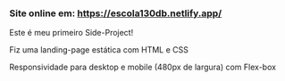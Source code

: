 ### Site online em: https://escola130db.netlify.app/

Este é meu primeiro Side-Project!

Fiz uma landing-page estática com HTML e CSS

Responsividade para desktop e mobile (480px de largura) com Flex-box
